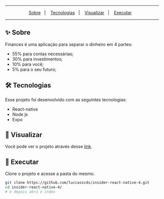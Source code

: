 <p align="center">
  <!-- <img src="./.github/header.png"> -->
</p>

---

<p align="center">
    <a href="#-sobre">Sobre</a>&nbsp;&nbsp;&nbsp;|&nbsp;&nbsp;&nbsp;
    <a href="#-tecnologias">Tecnologias</a>&nbsp;&nbsp;&nbsp;|&nbsp;&nbsp;&nbsp;
    <a href="#-visualizar">Visualizar</a>&nbsp;&nbsp;&nbsp;|&nbsp;&nbsp;&nbsp;
    <a href="#-executar">Executar</a>&nbsp;&nbsp;&nbsp;
</p>

---

## ✨ Sobre
Finances é uma aplicação para separar o dinheiro em 4 partes: 
- 55% para contas necessárias;
- 30% para investimentos;
- 10% para você;
- 5% para o seu futuro;

## 🛠 Tecnologias
Esse projeto foi desenvolvido com as seguintes tecnologias:
- React-native
- Node js
- Expo

## 🔭 Visualizar
Você pode ver o projeto através desse [link](https://competent-sammet-fd7ae5.netlify.app/).

## 🚀 Executar
Clone o projeto e acesse a pasta do mesmo.

```bash
git clone https://github.com/luccasscds/insider-react-native-4.git
cd insider-react-native-4/
# e depois abra o index
```